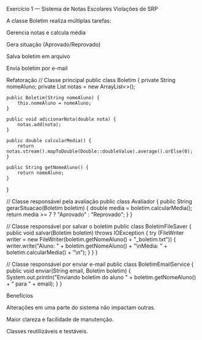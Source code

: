 Exercício 1 — Sistema de Notas Escolares
Violações de SRP

A classe Boletim realiza múltiplas tarefas:

Gerencia notas e calcula média

Gera situação (Aprovado/Reprovado)

Salva boletim em arquivo

Envia boletim por e-mail

Refatoração
// Classe principal
public class Boletim {
    private String nomeAluno;
    private List<Double> notas = new ArrayList<>();

    public Boletim(String nomeAluno) {
        this.nomeAluno = nomeAluno;
    }

    public void adicionarNota(double nota) {
        notas.add(nota);
    }

    public double calcularMedia() {
        return notas.stream().mapToDouble(Double::doubleValue).average().orElse(0);
    }

    public String getNomeAluno() {
        return nomeAluno;
    }
}

// Classe responsável pela avaliação
public class Avaliador {
    public String gerarSituacao(Boletim boletim) {
        double media = boletim.calcularMedia();
        return media >= 7 ? "Aprovado" : "Reprovado";
    }
}

// Classe responsável por salvar o boletim
public class BoletimFileSaver {
    public void salvar(Boletim boletim) throws IOException {
        try (FileWriter writer = new FileWriter(boletim.getNomeAluno() + "_boletim.txt")) {
            writer.write("Aluno: " + boletim.getNomeAluno() + "\nMédia: " + boletim.calcularMedia() + "\n");
        }
    }
}

// Classe responsável por enviar e-mail
public class BoletimEmailService {
    public void enviar(String email, Boletim boletim) {
        System.out.println("Enviando boletim do aluno " + boletim.getNomeAluno() + " para " + email);
    }
}

Benefícios

Alterações em uma parte do sistema não impactam outras.

Maior clareza e facilidade de manutenção.

Classes reutilizáveis e testáveis.
